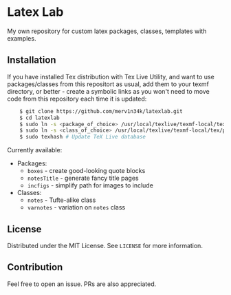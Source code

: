 # Latex Lab

My own repository for custom latex packages, classes, templates with examples.

## Installation

If you have installed Tex distribution with Tex Live Utility, and want to use packages/classes from this repositort as usual, add them to your texmf directory, or better - create a symbolic links as you won't need to move code from this repository each time it is updated:

```bash
    $ git clone https://github.com/merv1n34k/latexlab.git
    $ cd latexlab
    $ sudo ln -s <package_of_choice> /usr/local/texlive/texmf-local/tex/latex/local/
    $ sudo ln -s <class_of_choice> /usr/local/texlive/texmf-local/tex/plain/local/
    $ sudo texhash # Update TeX Live database
```

Currently available:
- Packages:
    - `boxes` - create good-looking quote blocks
    - `notesTitle` - generate fancy title pages
    - `incfigs` - simplify path for images to include
- Classes:
    - `notes` - Tufte-alike class
    - `varnotes` - variation on `notes` class


## License

Distributed under the MIT License. See `LICENSE` for more information.

## Contribution

Feel free to open an issue. PRs are also appreciated.
